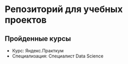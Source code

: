 # Репозиторий для учебных проектов

## Пройденные курсы

* Курс: Яндекс.Практкум
* Специализация: Специалист Data Science
